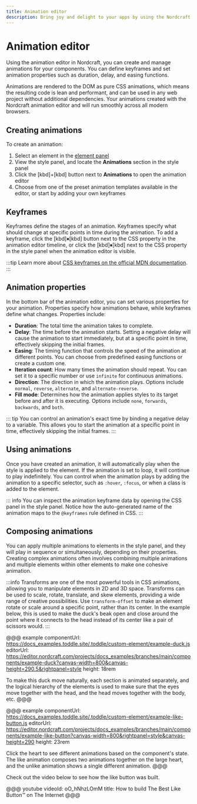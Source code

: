 ```yaml
---
title: Animation editor
description: Bring joy and delight to your apps by using the Nordcraft animation editor to generate CSS animations in an intuitive visual interface.
---
```


# Animation editor

Using the animation editor in Nordcraft, you can create and manage animations for your components. You can define keyframes and set animation properties such as duration, delay, and easing functions.

Animations are rendered to the DOM as pure CSS animations, which means the resulting code is lean and performant, and can be used in any web project without additional dependencies. Your animations created with the Nordcraft animation editor and will run smoothly across all modern browsers.

## Creating animations

To create an animation:

1. Select an element in the [element panel](/the-editor/element-panel)
2. View the style panel, and locate the **Animations** section in the style panel
3. Click the [kbd]+[kbd] button next to **Animations** to open the animation editor
4. Choose from one of the preset animation templates available in the editor, or start by adding your own keyframes

## Keyframes

Keyframes define the stages of an animation. Keyframes specify what should change at specific points in time during the animation. To add a keyframe, click the [kbd]♦[kbd] button next to the CSS property in the animation editor timeline, or click the [kbd]♦[kbd] next to the CSS property in the style panel when the animation editor is visible.

:::tip
Learn more about [CSS keyframes on the official MDN documentation](https://developer.mozilla.org/en-US/docs/Web/CSS/@keyframes).
:::

## Animation properties

In the bottom bar of the animation editor, you can set various properties for your animation. Properties specify how animations behave, while keyframes define what changes. Properties include:

- **Duration**: The total time the animation takes to complete.
- **Delay**: The time before the animation starts. Setting a negative delay will cause the animation to start immediately, but at a specific point in time, effectively skipping the initial frames.
- **Easing**: The timing function that controls the speed of the animation at different points. You can choose from predefined easing functions or create a custom one.
- **Iteration count**: How many times the animation should repeat. You can set it to a specific number or use `infinite` for continuous animations.
- **Direction**: The direction in which the animation plays. Options include `normal`, `reverse`, `alternate`, and `alternate-reverse`.
- **Fill mode**: Determines how the animation applies styles to its target before and after it is executing. Options include `none`, `forwards`, `backwards`, and `both`.

::: tip
You can control an animation's exact time by binding a negative delay to a variable. This allows you to start the animation at a specific point in time, effectively skipping the initial frames.
:::

## Using animations

Once you have created an animation, it will automatically play when the style is applied to the element. If the animation is set to loop, it will continue to play indefinitely. You can control when the animation plays by adding the animation to a specific selector, such as `:hover`, `:focus`, or when a class is added to the element.

::: info
You can inspect the animation keyframe data by opening the CSS panel in the style panel. Notice how the auto-generated name of the animation maps to the `@keyframes` rule defined in CSS.
:::

## Composing animations

You can apply multiple animations to elements in the style panel, and they will play in sequence or simultaneously, depending on their properties. Creating complex animations often involves combining multiple animations and multiple elements within other elements to make one cohesive animation.

:::info
Transforms are one of the most powerful tools in CSS animations, allowing you to manipulate elements in 2D and 3D space. Transforms can be used to scale, rotate, translate, and skew elements, providing a wide range of creative possibilities. Use `transform-offset` to make an element rotate or scale around a specific point, rather than its center. In the example below, this is used to make the duck's beak open and close around the point where it connects to the head instead of its center like a pair of scissors would.
:::

@@@ example
componentUrl: https://docs_examples.toddle.site/.toddle/custom-element/example-duck.js
editorUrl: https://editor.nordcraft.com/projects/docs_examples/branches/main/components/example-duck?canvas-width=800&canvas-height=290.5&rightpanel=style
height: 18rem

To make this duck move naturally, each section is animated separately, and the logical hierarchy of the elements is used to make sure that the eyes move together with the head, and the head moves together with the body, etc.
@@@

@@@ example
componentUrl: https://docs_examples.toddle.site/.toddle/custom-element/example-like-button.js
editorUrl: https://editor.nordcraft.com/projects/docs_examples/branches/main/components/example-like-button?canvas-width=800&rightpanel=style&canvas-height=290
height: 23rem

Click the heart to see different animations based on the component's state. The like animation composes two animations together on the large heart, and the unlike animation shows a single different animation.
@@@

Check out the video below to see how the like button was built.

@@@ youtube
videoId: oO_hNhzLOmM
title: How to build The Best Like Button™️ on The Internet
@@@
